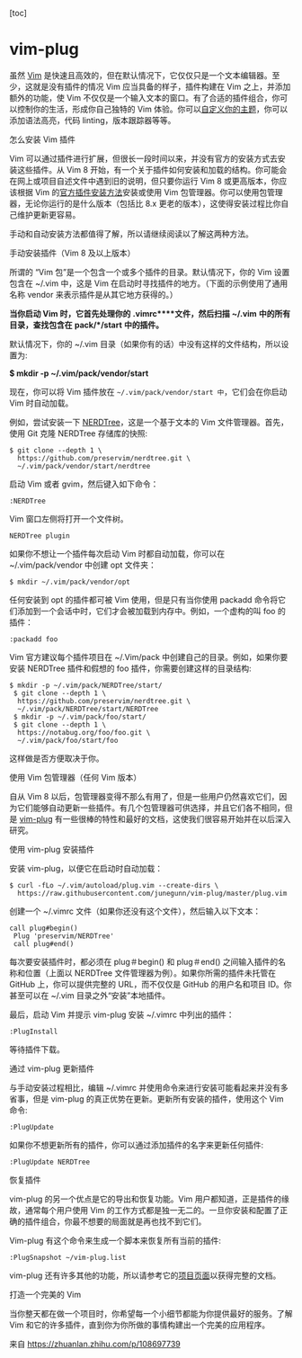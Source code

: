 [toc]

# vim-plug

虽然 [Vim](https://link.zhihu.com/?target=https%3A//www.vim.org/) 是快速且高效的，但在默认情况下，它仅仅只是一个文本编辑器。至少，这就是没有插件的情况 Vim 应当具备的样子，插件构建在 Vim 之上，并添加额外的功能，使 Vim 不仅仅是一个输入文本的窗口。有了合适的插件组合，你可以控制你的生活，形成你自己独特的 Vim 体验。你可以[自定义你的主题](https://link.zhihu.com/?target=https%3A//opensource.com/article/19/12/colors-themes-vim)，你可以添加语法高亮，代码 linting，版本跟踪器等等。

怎么安装 Vim 插件

Vim 可以通过插件进行扩展，但很长一段时间以来，并没有官方的安装方式去安装这些插件。从 Vim 8 开始，有一个关于插件如何安装和加载的结构。你可能会在网上或项目自述文件中遇到旧的说明，但只要你运行 Vim 8 或更高版本，你应该根据 Vim 的[官方插件安装方法](https://link.zhihu.com/?target=https%3A//github.com/vim/vim/blob/03c3bd9fd094c1aede2e8fe3ad8fd25b9f033053/runtime/doc/repeat.txt%23L515)安装或使用 Vim 包管理器。你可以使用包管理器，无论你运行的是什么版本（包括比 8.x 更老的版本），这使得安装过程比你自己维护更新更容易。

手动和自动安装方法都值得了解，所以请继续阅读以了解这两种方法。

手动安装插件（Vim 8 及以上版本）

所谓的 “Vim 包”是一个包含一个或多个插件的目录。默认情况下，你的 Vim 设置包含在 ~/.vim 中，这是 Vim 在启动时寻找插件的地方。（下面的示例使用了通用名称 vendor 来表示插件是从其它地方获得的。）

 

**当你启动 Vim 时，它首先处理你的** **.vimrc****文件，然后扫描** **~/.vim** **中的所有目录，查找包含在** **pack/\*/start** **中的插件。**

 

默认情况下，你的 ~/.vim 目录（如果你有的话）中没有这样的文件结构，所以设置为:

**$ mkdir -p ~/.vim/pack/vendor/start**

现在，你可以将 Vim 插件放在 `~/.vim/pack/vendor/start 中`，它们会在你启动 Vim 时自动加载。

例如，尝试安装一下 [NERDTree](https://link.zhihu.com/?target=https%3A//github.com/preservim/nerdtree)，这是一个基于文本的 Vim 文件管理器。首先，使用 Git 克隆 NERDTree 存储库的快照:

```
$ git clone --depth 1 \
  https://github.com/preservim/nerdtree.git \
  ~/.vim/pack/vendor/start/nerdtree
```

启动 Vim 或者 gvim，然后键入如下命令：

```
:NERDTree
```

Vim 窗口左侧将打开一个文件树。

```
NERDTree plugin
```

 

如果你不想让一个插件每次启动 Vim 时都自动加载，你可以在 ~/.vim/pack/vendor 中创建 opt 文件夹：

```
$ mkdir ~/.vim/pack/vendor/opt
```

任何安装到 opt 的插件都可被 Vim 使用，但是只有当你使用 packadd 命令将它们添加到一个会话中时，它们才会被加载到内存中。例如，一个虚构的叫 foo 的插件：

```
:packadd foo
```

Vim 官方建议每个插件项目在 ~/.Vim/pack 中创建自己的目录。例如，如果你要安装 NERDTree 插件和假想的 foo 插件，你需要创建这样的目录结构:

```
$ mkdir -p ~/.vim/pack/NERDTree/start/
 $ git clone --depth 1 \
  https://github.com/preservim/nerdtree.git \
  ~/.vim/pack/NERDTree/start/NERDTree
 $ mkdir -p ~/.vim/pack/foo/start/
 $ git clone --depth 1 \
  https://notabug.org/foo/foo.git \
  ~/.vim/pack/foo/start/foo
```

这样做是否方便取决于你。

使用 Vim 包管理器（任何 Vim 版本）

自从 Vim 8 以后，包管理器变得不那么有用了，但是一些用户仍然喜欢它们，因为它们能够自动更新一些插件。有几个包管理器可供选择，并且它们各不相同，但是 [vim-plug](https://link.zhihu.com/?target=https%3A//github.com/junegunn/vim-plug) 有一些很棒的特性和最好的文档，这使我们很容易开始并在以后深入研究。

使用 vim-plug 安装插件

安装 vim-plug，以便它在启动时自动加载：

```
$ curl -fLo ~/.vim/autoload/plug.vim --create-dirs \
  https://raw.githubusercontent.com/junegunn/vim-plug/master/plug.vim
```

创建一个 ~/.vimrc 文件（如果你还没有这个文件），然后输入以下文本：

```
call plug#begin()
 Plug 'preservim/NERDTree'
 call plug#end()
```

每次要安装插件时，都必须在 plug＃begin() 和 plug＃end() 之间输入插件的名称和位置（上面以 NERDTree 文件管理器为例）。如果你所需的插件未托管在 GitHub 上，你可以提供完整的 URL，而不仅仅是 GitHub 的用户名和项目 ID。你甚至可以在 ~/.vim 目录之外“安装”本地插件。

最后，启动 Vim 并提示 vim-plug 安装 ~/.vimrc 中列出的插件：

```
:PlugInstall
```

等待插件下载。

通过 vim-plug 更新插件

与手动安装过程相比，编辑 ~/.vimrc 并使用命令来进行安装可能看起来并没有多省事，但是 vim-plug 的真正优势在更新。更新所有安装的插件，使用这个 Vim 命令:

```
:PlugUpdate
```

如果你不想更新所有的插件，你可以通过添加插件的名字来更新任何插件:

```
:PlugUpdate NERDTree
```

恢复插件

vim-plug 的另一个优点是它的导出和恢复功能。Vim 用户都知道，正是插件的缘故，通常每个用户使用 Vim 的工作方式都是独一无二的。一旦你安装和配置了正确的插件组合，你最不想要的局面就是再也找不到它们。

Vim-plug 有这个命令来生成一个脚本来恢复所有当前的插件:

```
:PlugSnapshot ~/vim-plug.list
```

vim-plug 还有许多其他的功能，所以请参考它的[项目页面](https://link.zhihu.com/?target=https%3A//github.com/junegunn/vim-plug)以获得完整的文档。

打造一个完美的 Vim

当你整天都在做一个项目时，你希望每一个小细节都能为你提供最好的服务。了解 Vim 和它的许多插件，直到你为你所做的事情构建出一个完美的应用程序。

 

来自 <https://zhuanlan.zhihu.com/p/108697739> 